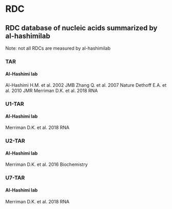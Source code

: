 # RDC

## RDC database of nucleic acids summarized by al-hashimilab
Note: not all RDCs are measured by al-hashimilab

### TAR
#### Al-Hashimi lab
Al-Hashimi H.M. et al. 2002 JMB
Zhang Q. et al. 2007 Nature
Dethoff E.A. et al. 2010 JMR
Merriman D.K. et al. 2018 RNA

### U1-TAR
#### Al-Hashimi lab
Merriman D.K. et al. 2018 RNA

### U2-TAR
#### Al-Hashimi lab
Merriman D.K. et al. 2016 Biochemistry

### U7-TAR
#### Al-Hashimi lab
Merriman D.K. et al. 2018 RNA


